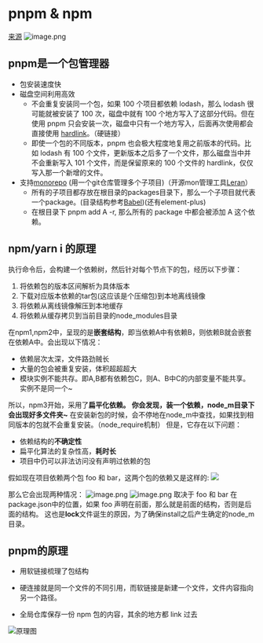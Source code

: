 <!--
 * @Desc: 
 * @Author: 曾茹菁
 * @Date: 2022-08-02 17:50:16
 * @LastEditors: 曾茹菁
 * @LastEditTime: 2022-08-03 22:24:35
-->
# pnpm & npm
[来源](https://juejin.cn/post/6932046455733485575#comment)
![image.png](/images/pnpm-1.png)
## pnpm是一个包管理器

- 包安装速度快
- 磁盘空间利用高效
   - 不会重复安装同一个包，如果 100 个项目都依赖 lodash，那么 lodash 很可能就被安装了 100 次，磁盘中就有 100 个地方写入了这部分代码。但在使用 pnpm 只会安装一次，磁盘中只有一个地方写入，后面再次使用都会直接使用 [hardlink](https://www.cnblogs.com/itech/archive/2009/04/10/1433052.html)。（硬链接）
   - 即使一个包的不同版本，pnpm 也会极大程度地复用之前版本的代码。比如 lodash 有 100 个文件，更新版本之后多了一个文件，那么磁盘当中并不会重新写入 101 个文件，而是保留原来的 100 个文件的 hardlink，仅仅写入那一个新增的文件。
- 支持[monorepo](https://www.perforce.com/blog/vcs/what-monorepo) (用一个git仓库管理多个子项目)（开源mon管理工具[Leran](https://github.com/lerna/lerna#readme)）
   - 所有的子项目都存放在根目录的packages目录下，那么一个子项目就代表一个package。(目录结构参考[Babel](https://github.com/babel/babel))(还有element-plus)
   - 在根目录下 pnpm add A -r, 那么所有的 package 中都会被添加 A 这个依赖。
## npm/yarn i 的原理
执行命令后，会构建一个依赖树，然后针对每个节点下的包，经历以下步骤：

1. 将依赖包的版本区间解析为具体版本
1. 下载对应版本依赖的tar包(这应该是个压缩包)到本地离线镜像
1. 将依赖从离线镜像解压到本地缓存
1. 将依赖从缓存拷贝到当前目录的node_modules目录

在npm1,npm2中，呈现的是**嵌套结构**，即当依赖A中有依赖B，则依赖B就会嵌套在依赖A中。会出现以下情况：

- 依赖层次太深，文件路劲贼长
- 大量的包会被重复安装，体积超超超大
- 模块实例不能共存。即A,B都有依赖包C，则A、B中C的内部变量不能共享。实例不是同一个~

所以，npm3开始，采用了**扁平化依赖。**
**你会发现，装一个依赖，node_m目录下会出现好多文件夹~**
在安装新包的时候，会不停地在node_m中查找，如果找到相同版本的包就不会重复安装。（node_require机制）
但是，它存在以下问题：

- 依赖结构的**不确定性**
- 扁平化算法的复杂性高，**耗时长**
- 项目中仍可以非法访问没有声明过依赖的包

假如现在项目依赖两个包 foo 和 bar，这两个包的依赖又是这样的: ![](https://cdn.nlark.com/yuque/0/2022/webp/12445375/1658975354937-eb8f932e-e7ab-40fc-ab5b-093b6377f067.webp#clientId=u00658365-7bf3-4&crop=0&crop=0&crop=1&crop=1&from=paste&id=uf423db67&margin=%5Bobject%20Object%5D&originHeight=380&originWidth=866&originalType=url&ratio=1&rotation=0&showTitle=false&status=done&style=none&taskId=ue3740d8f-4bb7-407e-8ca4-6f2aaf22b54&title=)

那么它会出现两种情况：
![image.png](https://cdn.nlark.com/yuque/0/2022/png/12445375/1658975644175-2773ee31-c606-4cb7-b772-8dad94ede6a1.png)
![image.png](https://cdn.nlark.com/yuque/0/2022/png/12445375/1658975649086-5a71cb50-6c4c-4f67-be23-b6196d793270.png)
取决于 foo 和 bar 在 package.json中的位置，如果 foo 声明在前面，那么就是前面的结构，否则是后面的结构。
这也是**lock**文件诞生的原因，为了确保install之后产生确定的node_m目录。

## pnpm的原理

- 用软链接梳理了包结构

- 硬连接就是同一个文件的不同引用，而软链接是新建一个文件，文件内容指向另一个路径。
- 全局仓库保存一份 npm 包的内容，其余的地方都 link 过去

![原理图](https://p1-juejin.byteimg.com/tos-cn-i-k3u1fbpfcp/326a2090786e4d16b2d6fce25e876680~tplv-k3u1fbpfcp-zoom-in-crop-mark:3024:0:0:0.awebp?)



